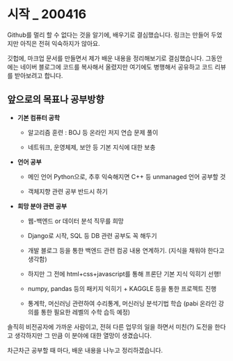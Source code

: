 # 시작 _ 200416

Github를 멀리 할 수 없다는 것을 알기에, 배우기로 결심했습니다.
링크는 만들어 두었지만 아직은 전혀 익숙하지가 않아요.

깃헙에, 마크업 문서를 만들면서 제가 배운 내용을 정리해보기로 결심했습니다.
그동안에는 네이버 블로그에 코드를 복사해서 올렸지만 여기에도 병행해서 공유하고 코드 리뷰를 받아보려고 합니다.

<h2> 앞으로의 목표나 공부방향 </h2>

+ **기본 컴퓨터 공학**

  + 알고리즘 훈련 : BOJ 등 온라인 저지 연습 문제 풀이
  
  + 네트워크, 운영체제, 보안 등 기본 지식에 대한 보충
  
+ **언어 공부**

  + 메인 언어 Python으로, 추후 익숙해지면 C++ 등 unmanaged 언어 공부할 것
  
  + 객체지향 관련 공부 반드시 하기
  
+ **희망 분야 관련 공부**

  + 웹-백엔드 or 데이터 분석 직무를 희망
  
  + Django로 시작, SQL 등 DB 관련 공부도 꼭 해두기
  
  + 개발 블로그 등을 통한 백엔드 관련 컴공 내용 연계하기. (지식을 채워야 한다고 생각함)
  
  + 하지만 그 전에 html+css+javascript를 통해 프론단 기본 지식 익히기 선행!
  
  + numpy, pandas 등의 패키지 익히기 + KAGGLE 등을 통한 프로젝트 진행
  
  + 통계학, 머신러닝 관련하여 수리통계, 머신러닝 분석기법 학습 (pabi 온라인 강의를 통한 필요한 레벨의 수학 습득 예정)
    
솔직히 비전공자에 가까운 사람이고, 전혀 다른 업무의 일을 하면서 미친(?) 도전을 한다고 생각하지만
그 만큼 이 분야에 대한 열망이 생겼습니다.

차근차근 공부할 때 마다, 배운 내용을 나누고 정리하겠습니다.

